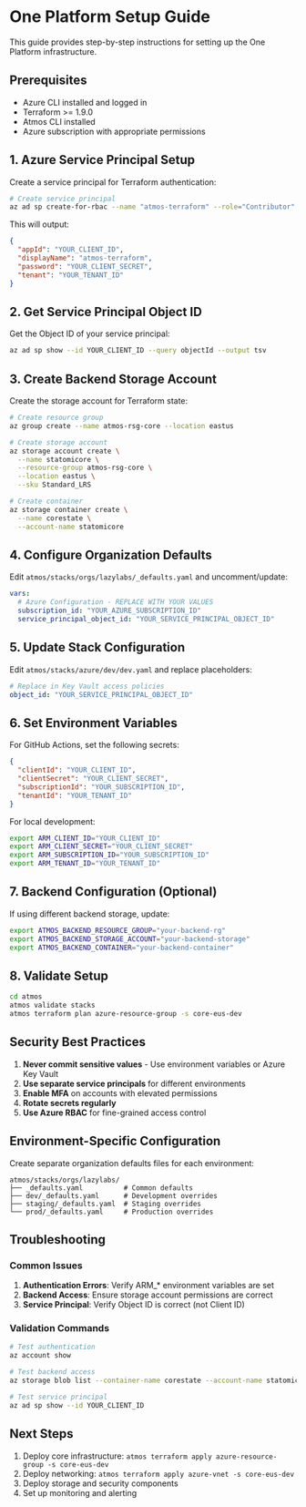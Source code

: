 # One Platform Setup Guide

This guide provides step-by-step instructions for setting up the One Platform infrastructure.

## Prerequisites

- Azure CLI installed and logged in
- Terraform >= 1.9.0
- Atmos CLI installed
- Azure subscription with appropriate permissions

## 1. Azure Service Principal Setup

Create a service principal for Terraform authentication:

```bash
# Create service principal
az ad sp create-for-rbac --name "atmos-terraform" --role="Contributor" --scopes="/subscriptions/YOUR_SUBSCRIPTION_ID"
```

This will output:
```json
{
  "appId": "YOUR_CLIENT_ID",
  "displayName": "atmos-terraform",
  "password": "YOUR_CLIENT_SECRET",
  "tenant": "YOUR_TENANT_ID"
}
```

## 2. Get Service Principal Object ID

Get the Object ID of your service principal:

```bash
az ad sp show --id YOUR_CLIENT_ID --query objectId --output tsv
```

## 3. Create Backend Storage Account

Create the storage account for Terraform state:

```bash
# Create resource group
az group create --name atmos-rsg-core --location eastus

# Create storage account
az storage account create \
  --name statomicore \
  --resource-group atmos-rsg-core \
  --location eastus \
  --sku Standard_LRS

# Create container
az storage container create \
  --name corestate \
  --account-name statomicore
```

## 4. Configure Organization Defaults

Edit `atmos/stacks/orgs/lazylabs/_defaults.yaml` and uncomment/update:

```yaml
vars:
  # Azure Configuration - REPLACE WITH YOUR VALUES
  subscription_id: "YOUR_AZURE_SUBSCRIPTION_ID"
  service_principal_object_id: "YOUR_SERVICE_PRINCIPAL_OBJECT_ID"
```

## 5. Update Stack Configuration

Edit `atmos/stacks/azure/dev/dev.yaml` and replace placeholders:

```yaml
# Replace in Key Vault access policies
object_id: "YOUR_SERVICE_PRINCIPAL_OBJECT_ID"
```

## 6. Set Environment Variables

For GitHub Actions, set the following secrets:

```json
{
  "clientId": "YOUR_CLIENT_ID",
  "clientSecret": "YOUR_CLIENT_SECRET",
  "subscriptionId": "YOUR_SUBSCRIPTION_ID",
  "tenantId": "YOUR_TENANT_ID"
}
```

For local development:
```bash
export ARM_CLIENT_ID="YOUR_CLIENT_ID"
export ARM_CLIENT_SECRET="YOUR_CLIENT_SECRET"
export ARM_SUBSCRIPTION_ID="YOUR_SUBSCRIPTION_ID"
export ARM_TENANT_ID="YOUR_TENANT_ID"
```

## 7. Backend Configuration (Optional)

If using different backend storage, update:

```bash
export ATMOS_BACKEND_RESOURCE_GROUP="your-backend-rg"
export ATMOS_BACKEND_STORAGE_ACCOUNT="your-backend-storage"
export ATMOS_BACKEND_CONTAINER="your-backend-container"
```

## 8. Validate Setup

```bash
cd atmos
atmos validate stacks
atmos terraform plan azure-resource-group -s core-eus-dev
```

## Security Best Practices

1. **Never commit sensitive values** - Use environment variables or Azure Key Vault
2. **Use separate service principals** for different environments
3. **Enable MFA** on accounts with elevated permissions
4. **Rotate secrets regularly** 
5. **Use Azure RBAC** for fine-grained access control

## Environment-Specific Configuration

Create separate organization defaults files for each environment:

```
atmos/stacks/orgs/lazylabs/
├── _defaults.yaml          # Common defaults
├── dev/_defaults.yaml      # Development overrides
├── staging/_defaults.yaml  # Staging overrides
└── prod/_defaults.yaml     # Production overrides
```

## Troubleshooting

### Common Issues

1. **Authentication Errors**: Verify ARM_* environment variables are set
2. **Backend Access**: Ensure storage account permissions are correct
3. **Service Principal**: Verify Object ID is correct (not Client ID)

### Validation Commands

```bash
# Test authentication
az account show

# Test backend access
az storage blob list --container-name corestate --account-name statomicore

# Test service principal
az ad sp show --id YOUR_CLIENT_ID
```

## Next Steps

1. Deploy core infrastructure: `atmos terraform apply azure-resource-group -s core-eus-dev`
2. Deploy networking: `atmos terraform apply azure-vnet -s core-eus-dev`
3. Deploy storage and security components
4. Set up monitoring and alerting
